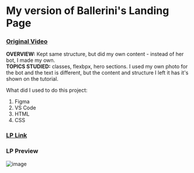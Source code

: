 #  My version of Ballerini's Landing Page
### [Original Video](https://www.youtube.com/watch?v=llF6vD-RljE&list=PL9At4wCfjNJySQ7VUz6aeyG_lDLSEEJIH&index=1)

**OVERVIEW:** Kept same structure, but did my own content - instead of her bot, I made my own.<br> 
**TOPICS STUDIED:** classes, flexbpx, hero sections.
I used my own photo for the bot and the text is different, but the content and structure I left it has it's shown on the tutorial.

What did I used to do this project:
1. Figma
2. VS Code
3. HTML
4. CSS

### [LP Link](https://mariana-c-ramos.github.io/mary-nice-bot/)
### LP Preview
![image](https://user-images.githubusercontent.com/92554665/152386571-14488b6f-6740-452d-b32e-962a26304410.png)

